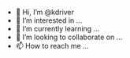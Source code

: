 - 👋 Hi, I’m @kdriver
- 👀 I’m interested in ...
- 🌱 I’m currently learning ...
- 💞️ I’m looking to collaborate on ...
- 📫 How to reach me ...

<!---
kdriver/kdriver is a ✨ special ✨ repository because its `README.md` (this file) appears on your GitHub profile.
You can click the Preview link to take a look at your changes.
--->
